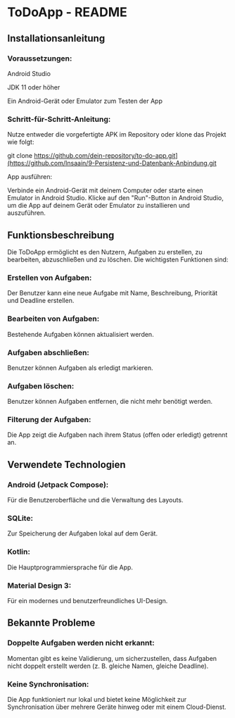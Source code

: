 # ToDoApp - README
## Installationsanleitung
### Voraussetzungen:
Android Studio

JDK 11 oder höher

Ein Android-Gerät oder Emulator zum Testen der App

### Schritt-für-Schritt-Anleitung:
Nutze entweder die vorgefertigte APK im Repository oder klone das Projekt wie folgt:

git clone https://github.com/dein-repository/to-do-app.git](https://github.com/Insaain/9-Persistenz-und-Datenbank-Anbindung.git

App ausführen:

Verbinde ein Android-Gerät mit deinem Computer oder starte einen Emulator in Android Studio.
Klicke auf den "Run"-Button in Android Studio, um die App auf deinem Gerät oder Emulator zu installieren und auszuführen.

## Funktionsbeschreibung
Die ToDoApp ermöglicht es den Nutzern, Aufgaben zu erstellen, zu bearbeiten, abzuschließen und zu löschen. Die wichtigsten Funktionen sind:

### Erstellen von Aufgaben:

Der Benutzer kann eine neue Aufgabe mit Name, Beschreibung, Priorität und Deadline erstellen.

### Bearbeiten von Aufgaben:

Bestehende Aufgaben können aktualisiert werden.

### Aufgaben abschließen:

Benutzer können Aufgaben als erledigt markieren.

### Aufgaben löschen:

Benutzer können Aufgaben entfernen, die nicht mehr benötigt werden.

### Filterung der Aufgaben:

Die App zeigt die Aufgaben nach ihrem Status (offen oder erledigt) getrennt an.

## Verwendete Technologien
### Android (Jetpack Compose):

Für die Benutzeroberfläche und die Verwaltung des Layouts.

### SQLite:

Zur Speicherung der Aufgaben lokal auf dem Gerät.

### Kotlin:

Die Hauptprogrammiersprache für die App.

### Material Design 3:

Für ein modernes und benutzerfreundliches UI-Design.

## Bekannte Probleme

### Doppelte Aufgaben werden nicht erkannt:

Momentan gibt es keine Validierung, um sicherzustellen, dass Aufgaben nicht doppelt erstellt werden (z. B. gleiche Namen, gleiche Deadline).

### Keine Synchronisation:

Die App funktioniert nur lokal und bietet keine Möglichkeit zur Synchronisation über mehrere Geräte hinweg oder mit einem Cloud-Dienst.
